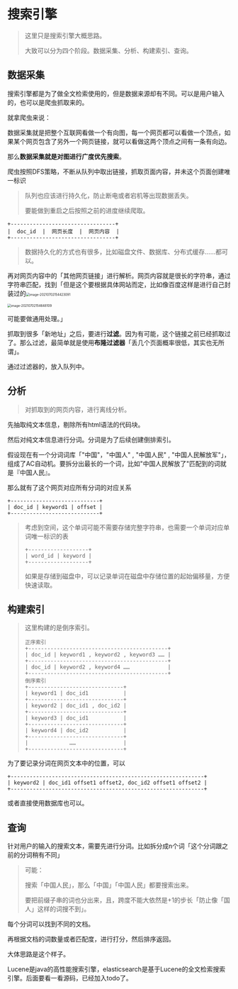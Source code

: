 # 搜索引擎

> 这里只是搜索引擎大概思路。
>
> 大致可以分为四个阶段。数据采集、分析、构建索引、查询。

## 数据采集

搜索引擎都是为了做全文检索使用的，但是数据来源却有不同。可以是用户输入的，也可以是爬虫抓取来的。

就拿爬虫来说：

数据采集就是把整个互联网看做一个有向图，每一个网页都可以看做一个顶点，如果某个网页包含了另外一个网页链接，就可以看做这两个顶点之间有一条有向边。

那么**数据采集就是对图进行广度优先搜索**。

爬虫按照DFS策略，不断从队列中取出链接，抓取页面内容，并未这个页面创建唯一标识

> 队列也应该进行持久化，防止断电或者宕机等出现数据丢失。
>
> 要能做到重启之后按照之前的进度继续爬取。

```table
+---------------------------------+
|  doc_id  |  网页长度  |  网页内容  |
+---------------------------------+
```

> 数据持久化的方式也有很多，比如磁盘文件、数据库、分布式缓存……都可以。

再对网页内容中的「其他网页链接」进行解析。网页内容就是很长的字符串，通过字符串匹配，找到<a href:></a>「但是这个要根据具体网站而定，比如像百度这样是进行自己封装过的<img src="https://wangigor-typora-images.oss-cn-chengdu.aliyuncs.com/image-20210702154423091.png" alt="image-20210702154423091" style="zoom:50%;" />

<img src="https://wangigor-typora-images.oss-cn-chengdu.aliyuncs.com/image-20210702154648109.png" alt="image-20210702154648109" style="zoom:50%;" />

可能要做通用处理。」

抓取到很多「新地址」之后，要进行**过滤**。因为有可能，这个链接之前已经抓取过了。那么过滤，最简单就是使用**布隆过滤器**「丢几个页面概率很低，其实也无所谓」。

通过过滤器的，放入队列中。

## 分析

> 对抓取到的网页内容，进行离线分析。

先抽取纯文本信息，剔除所有html语法的代码块。

然后对纯文本信息进行分词。分词是为了后续创建倒排索引。

假设现在有一个分词词库「"中国"，"中国人"  , "中国人民" , "中国人民解放军"」，组成了AC自动机。要拆分出最长的一个词，比如"中国人民解放了"匹配到的词就是『中国人民』。

那么就有了这个网页对应所有分词的对应关系

```table
+----------------------------+
| doc_id | keyword1 | offset |
+----------------------------+
```

> 考虑到空间，这个单词可能不需要存储完整字符串，也需要一个单词对应单词唯一标识的表
>
> ```table
> +-------------------+
> | word_id | keyword |
> +-------------------+
> ```
>
> 如果是存储到磁盘中，可以记录单词在磁盘中存储位置的起始偏移量，方便快速读取。

## 构建索引

> 这里构建的是倒序索引。
>
> ```table
> 正序索引
> +--------------------------------------------+
> | doc_id | keyword1 , keyword2 , keyword3 …… |
> +--------------------------------------------+
> | doc_id | keyword2 , keyword4 ……            |
> +--------------------------------------------+
> 倒序索引
> +------------------------------+
> | keyword1 | doc_id1           |
> +------------------------------+
> | keyword2 | doc_id1 , doc_id2 |
> +------------------------------+
> | keyword3 | doc_id1           |
> +------------------------------+
> | keyword4 | doc_id2           |
> +------------------------------+
> |             ……               |
> +------------------------------+
> ```

为了要记录分词在网页文本中的位置，可以

```table
+-------------------------------------------------------------+
| keyword2 | doc_id1 offset1 offset2, doc_id2 offset1 offset2 |
+-------------------------------------------------------------+
```

或者直接使用数据库也可以。

## 查询

针对用户的输入的搜索文本，需要先进行分词。比如拆分成n个词「这个分词跟之前的分词稍有不同」

> 可能：
>
> 搜索「中国人民」，那么「中国」「中国人民」都要搜索出来。
>
> 要把前缀子串的词也分出来，且，跨度不能大依然是+1的步长「防止像「国人」这样的词搜不到」。

每个分词可以找到不同的文档。

再根据文档的词数量或者匹配度，进行打分，然后排序返回。



大体思路是这个样子。

Lucene是java的高性能搜索引擎，elasticsearch是基于Lucene的全文检索搜索引擎。后面要看一看源码，已经加入todo了。